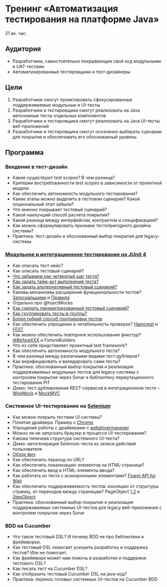# Тренинг «Автоматизация тестирования на платформе Java»
21 ак. час.

## Аудитория
- Разработчики, самостоятельно покрывающие свой код модульными и UAT-тестами
- Автоматизированные тестировщики и тест-дизайнеры

## Цели
1.	Разработчики смогут проектировать сфокусированные поддерживаемые модульные и UI-тесты
2.	Разработчики и тестировщики смогут реализовать на Java автономные тесты отдельных компонентов
3.	Разработчики и тестировщики смогут реализовать на Java UI-тесты веб-приложений
4.	Разработчики и тестировщики смогут осознанно выбирать сценарии для покрытия и обеспечивать его обоснованный уровень

## Программа

### Введение в тест-дизайн
- Какие существуют test scopes? В чем разница?
- Критерии востребованности test scopes в зависимости от проектной модели
- Как обеспечить автономность модульного тестирования?
- Какие этапы можно выделить в тестовом сценарии? Какой опциональный этап забыли?
- Что именно покрывает тестовый сценарий?
- Какой наилучший способ расчета покрытия?
- Какая разница между интерфейсом, контрактом и спецификацией?
- Как можно сформулировать признаки тестопригодного дизайна системы?
- Практика: тест-дизайн и обоснованный выбор покрытия для legacy-системы

### [Модульное и интеграционное тестирование на JUnit 4](https://github.com/junit-team/junit4/wiki)
- Как описать тест-кейс?
- Как описать тестовый сценарий?
- [Что забываем как четвертый шаг теста?](https://github.com/junit-team/junit4/wiki/Assumptions-with-assume)
- [Как задать тайм-аут выполнения теста?](https://github.com/junit-team/junit4/wiki/Timeout-for-tests)
- [Как задать альтернативный тестовый сценарий?](https://github.com/junit-team/junit4/wiki/Exception-testing)
- Каковы механизмы расширения функциональности тестов? [Запускальщики](https://github.com/junit-team/junit4/wiki/Test-runners) и [Правила](https://github.com/junit-team/junit4/wiki/Rules)
- Отдельно про @InjectMocks
- [Как сделать параметризованный тестовый сценарий?](https://github.com/junit-team/junit4/wiki/Parameterized-tests)
- [Как группировать тесты в группы?](https://github.com/junit-team/junit4/wiki/aggregating-tests-in-suites)
- [Более гибкий способ группировки тестов](https://github.com/junit-team/junit4/wiki/Categories)
- Как обеспечить упрощение и читабельность проверок? [Hamcrest](https://github.com/junit-team/junit4/wiki/Matchers-and-assertthat) и [FEST](https://github.com/alexruiz/fest-assert-2.x/wiki/One-minute-starting-guide)
- Как можно обеспечить повторное использование фикстур? [@BeforeXXX](https://github.com/junit-team/junit4/wiki/Test-fixtures) и FixtureBuilders 
- Что из себя представляет проектный test framework?
- Как обеспечить автономность модульного теста?
- В чем разница между различными видами тест-дублеров?
- Как верифицировать и валидировать сами тесты?
- Практика: обоснованный выбор покрытия и реализация поддерживаемых модульных тестов для legacy-системы с контролем покрытия через Sonar и библиотеку пермутационного тестирования PIT
- Демо: тест-дублирование REST-сервисов в интеграционном тесте – [WireMock](http://wiremock.org/docs/getting-started/) и [MockMVC](http://docs.spring.io/spring-security/site/docs/current/reference/html/test-mockmvc.html)

### Системное UI-тестирование на [Selenium](https://kreisfahrer.gitbooks.io/selenium-webdriver/content/index.html)
- Как можно покрыть тестами UI системы?
- Понятие драйвера. Пример с [Chrome](http://www.kenst.com/2015/03/installing-chromedriver-on-mac-osx/)
- Упрощение работы с драйверами с [webdrivermanager](https://github.com/bonigarcia/webdrivermanager)
- Можно ли не запускать браузер в процессе UI-тестирования?
- Какова типичная структура системного UI-теста?
- Демо: автогенерация Selenium-теста из записи действий пользователя
- [Обзор фич](http://seleniumsimplified.com/2012/08/categorising-webdrivernavigation-interrogation-manipulation/)
- Как обеспечить переход по URL?
- Как обеспечить локализацию элементов на HTML-странице?
- Как обеспечить ввод в HTML-элементы ввода?
- Как работать из теста с асинхронными элементами? [Fluent API for Wait](https://github.com/bonigarcia/webdrivermanager-examples/blob/master/src/test/java/io/github/bonigarcia/wdm/test/PhatomJsTest.java)
- Как обеспечить поддерживаемость тестов: изоляцию от структуры страниц, от переходов между страницам? PageObject [1](https://habrahabr.ru/post/134462/),[2](https://github.com/SeleniumHQ/selenium/wiki/PageFactory) и [StepObject](http://seleniumcamp.com/archive/selenium-camp-2013/materials/step-objects/)
- Практика: обоснованный выбор покрытия и реализация поддерживаемых системных UI-тестов для legacy веб-приложения с контролем покрытия через Sonar

### BDD на Cucumber
- Что такое тестовый DSL? И почему BDD не про библиотеки и фреймворки.
- Как тестовый DSL помогает ускорить разработку и поддержку тестов? Или не помогает.
- Как фреймворк может нам помочь в разработке и поддержке тестового DSL?
- Как писать тест на Cucumber DSL?
- Как отобразить тестовый Cucumber DSL на java-код?
- Практика: перенос готовых системных UI-тестов на Cucumber BDD
